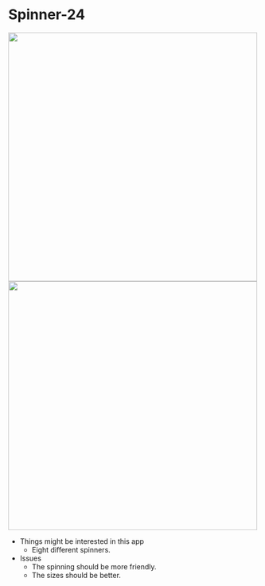 # Spinner-24

<img src="https://user-images.githubusercontent.com/57795657/76782659-4ad05780-67b9-11ea-9986-52cc11c4bc0d.png" width="500" height = "500">
<br/>
<img src="https://user-images.githubusercontent.com/57795657/76782664-4d32b180-67b9-11ea-810f-9a3fb9de5c33.png" width="500" height = "500">
<br/>

- Things might be interested in this app
  - Eight different spinners.
- Issues
  - The spinning should be more friendly.
  - The sizes should be better.
